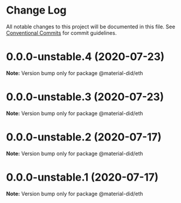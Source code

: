 # Change Log

All notable changes to this project will be documented in this file.
See [Conventional Commits](https://conventionalcommits.org) for commit guidelines.

# 0.0.0-unstable.4 (2020-07-23)

**Note:** Version bump only for package @material-did/eth





# 0.0.0-unstable.3 (2020-07-23)

**Note:** Version bump only for package @material-did/eth





# 0.0.0-unstable.2 (2020-07-17)

**Note:** Version bump only for package @material-did/eth





# 0.0.0-unstable.1 (2020-07-17)

**Note:** Version bump only for package @material-did/eth
